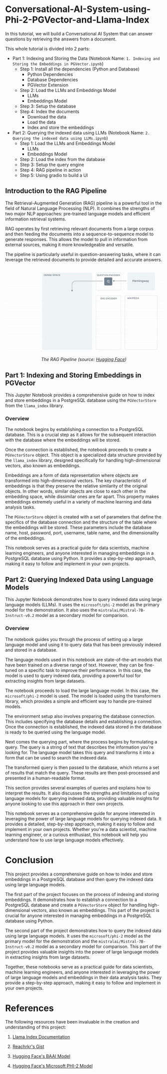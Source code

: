 # Conversational-AI-System-using-Phi-2-PGVector-and-Llama-Index

In this tutorial, we will build a Conversational AI System that can answer questions by retrieving the answers from a document.

This whole tutorial is divided into 2 parts:
- Part 1: Indexing and Storing the Data (Notebook Name: `1. Indexing and Storing the Embeddings in PGVector.ipynb`)
    - Step 1: Install all the dependencies (Python and Database)
        - Python Dependencies
        - Database Dependencies
        - PGVector Extension
    - Step 2: Load the LLMs and Embeddings Model
        - LLMs
        - Embeddings Model
    - Step 3: Setup the database
    - Step 4: Index the documents
        - Download the data
        - Load the data
        - Index and store the embeddings
- Part 2: Querying the indexed data using LLMs (Notebook Name: `2. Querying the indexed data using LLMs.ipynb`)
    - Step 1: Load the LLMs and Embeddings Model
        - LLMs
        - Embeddings Model
    - Step 2: Load the index from the database
    - Step 3: Setup the query engine
    - Step 4: RAG pipeline in action
    - Step 5: Using gradio to build a UI

## Introduction to the RAG Pipeline

The Retrieval-Augmented Generation (RAG) pipeline is a powerful tool in the field of Natural Language Processing (NLP). It combines the strengths of two major NLP approaches: pre-trained language models and efficient information retrieval systems.

RAG operates by first retrieving relevant documents from a large corpus and then feeding the documents into a sequence-to-sequence model to generate responses. This allows the model to pull in information from external sources, making it more knowledgeable and versatile.

The pipeline is particularly useful in question-answering tasks, where it can leverage the retrieved documents to provide detailed and accurate answers.

<p align="center">
  <img src="asset/rag_gif.gif" alt="RAG Pipeline">
  <br>
  <em>The RAG Pipeline (source: <a href="https://huggingface.co/blog/ray-rag">Hugging Face</a>)</em>
</p>

## Part 1: Indexing and Storing Embeddings in PGVector

This Jupyter Notebook provides a comprehensive guide on how to index and store embeddings in a PostgreSQL database using the `PGVectorStore` from the `llama_index` library.

### Overview

The notebook begins by establishing a connection to a PostgreSQL database. This is a crucial step as it allows for the subsequent interaction with the database where the embeddings will be stored.

Once the connection is established, the notebook proceeds to create a `PGVectorStore` object. This object is a specialized data structure provided by the `llama_index` library, designed specifically for handling high-dimensional vectors, also known as embeddings.

Embeddings are a form of data representation where objects are transformed into high-dimensional vectors. The key characteristic of embeddings is that they preserve the relative similarity of the original objects. In other words, similar objects are close to each other in the embedding space, while dissimilar ones are far apart. This property makes embeddings extremely useful in a variety of machine learning and data analysis tasks.

The `PGVectorStore` object is created with a set of parameters that define the specifics of the database connection and the structure of the table where the embeddings will be stored. These parameters include the database name, host, password, port, username, table name, and the dimensionality of the embeddings.

This notebook serves as a practical guide for data scientists, machine learning engineers, and anyone interested in managing embeddings in a PostgreSQL database using Python. It provides a step-by-step approach, making it easy to follow and implement in your own projects.


## Part 2: Querying Indexed Data using Language Models

This Jupyter Notebook demonstrates how to query indexed data using large language models (LLMs). It uses the `microsoft/phi-2` model as the primary model for the demonstration. It also uses the `mistralai/Mistral-7B-Instruct-v0.2` model as a secondary model for comparison.

### Overview

The notebook guides you through the process of setting up a large language model and using it to query data that has been previously indexed and stored in a database. 

The language models used in this notebook are state-of-the-art models that have been trained on a diverse range of text. However, they can be fine-tuned on a specific task to improve their performance. In this case, the model is used to query indexed data, providing a powerful tool for extracting insights from large datasets.

The notebook proceeds to load the large language model. In this case, the `microsoft/phi-2` model is used. The model is loaded using the transformers library, which provides a simple and efficient way to handle pre-trained models.

The environment setup also involves preparing the database connection. This includes specifying the database details and establishing a connection. Once the connection is established, the indexed data stored in the database is ready to be queried using the language model.

Next comes the querying part, where the process begins by formulating a query. The query is a string of text that describes the information you're looking for. The language model takes this query and transforms it into a form that can be used to search the indexed data.

The transformed query is then passed to the database, which returns a set of results that match the query. These results are then post-processed and presented in a human-readable format.

This section provides several examples of queries and explains how to interpret the results. It also discusses the strengths and limitations of using language models for querying indexed data, providing valuable insights for anyone looking to use this approach in their own projects.

This notebook serves as a comprehensive guide for anyone interested in leveraging the power of large language models for querying indexed data. It provides a detailed, step-by-step approach, making it easy to follow and implement in your own projects. Whether you're a data scientist, machine learning engineer, or a curious enthusiast, this notebook will help you understand how to use large language models effectively.

# Conclusion

This project provides a comprehensive guide on how to index and store embeddings in a PostgreSQL database and then query the indexed data using large language models.

The first part of the project focuses on the process of indexing and storing embeddings. It demonstrates how to establish a connection to a PostgreSQL database and create a `PGVectorStore` object for handling high-dimensional vectors, also known as embeddings. This part of the project is crucial for anyone interested in managing embeddings in a PostgreSQL database using Python.

The second part of the project demonstrates how to query the indexed data using large language models. It uses the `microsoft/phi-2` model as the primary model for the demonstration and the `mistralai/Mistral-7B-Instruct-v0.2` model as a secondary model for comparison. This part of the project provides valuable insights into the power of large language models in extracting insights from large datasets.

Together, these notebooks serve as a practical guide for data scientists, machine learning engineers, and anyone interested in leveraging the power of large language models and embeddings in their data analysis tasks. They provide a step-by-step approach, making it easy to follow and implement in your own projects.

# References

The following resources have been invaluable in the creation and understanding of this project:

1. [Llama Index Documentation](https://docs.llamaindex.ai/en/latest/index.html)

2. [Reachrkr's Gist](https://gist.github.com/reachrkr)

3. [Hugging Face's BAAI Model](https://huggingface.co/BAAI)

4. [Hugging Face's Microsoft PHI-2 Model](https://huggingface.co/microsoft/phi-2)